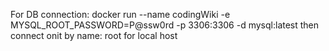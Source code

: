 For DB connection:
docker run --name codingWiki -e MYSQL_ROOT_PASSWORD=P@ssw0rd -p 3306:3306  -d mysql:latest
then connect onit by name: root for local host
